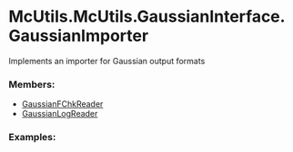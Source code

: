 # <a id="McUtils.McUtils.GaussianInterface.GaussianImporter">McUtils.McUtils.GaussianInterface.GaussianImporter</a>
    
Implements an importer for Gaussian output formats

### Members:

  - [GaussianFChkReader](GaussianImporter/GaussianFChkReader.md)
  - [GaussianLogReader](GaussianImporter/GaussianLogReader.md)

### Examples:

